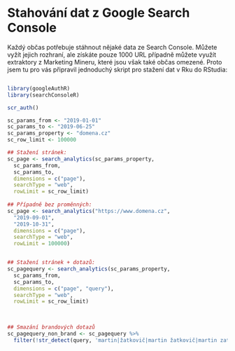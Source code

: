 # Stahování dat z Google Search Console

Každý občas potřebuje stáhnout nějaké data ze Search Console. Můžete vyžít jejich rozhraní, ale získáte pouze 1000 URL případně můžete využít extraktory z Marketing Mineru, které jsou však také občas omezené. Proto jsem tu pro vás připravil jednoduchý skript pro stažení dat v Rku do RStudia:

```R

library(googleAuthR)
library(searchConsoleR)

scr_auth()

sc_params_from <- "2019-01-01"
sc_params_to <- "2019-06-25"
sc_params_property <- "domena.cz"
sc_row_limit <- 100000

## Stažení stránek:
sc_page <- search_analytics(sc_params_property, 
  sc_params_from, 
  sc_params_to, 
  dimensions = c("page"), 
  searchType = "web", 
  rowLimit = sc_row_limit)
  
## Případně bez proměnných:
sc_page <- search_analytics("https://www.domena.cz", 
  "2019-09-01", 
  "2019-10-31", 
  dimensions = c("page"), 
  searchType = "web", 
  rowLimit = 100000)


## Stažení stránek + dotazů:
sc_pagequery <- search_analytics(sc_params_property, 
  sc_params_from, 
  sc_params_to, 
  dimensions = c("page", "query"), 
  searchType = "web", 
  rowLimit = sc_row_limit)
  
  

## Smazání brandových dotazů
sc_pagequery_non_brand <- sc_pagequery %>%
  filter(!str_detect(query, 'martin|žatkovič|martin žatkovič|martin zatkovic'))
  
```

